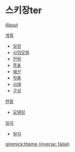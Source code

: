 # 스키장ter

[About](index.md)

[계획]()

  * [일정](tab01/file01.md)
  * [사업모델](tab01/file02.md)
  * [전략](tab01/file03.md)
  * [목표](tab01/file04.md)
  * [예산](tab01/file05.md)
  * [작품](tab01/file06.md)
  * [사례](tab01/file07.md)
  * [구성](tab01/file08.md)

[현황]()

  * [모델링](tab02/file01.md)

[일지]()

  * [일지](tab03/file01.md)

[gimmick:theme (inverse: false)](cerulean)
